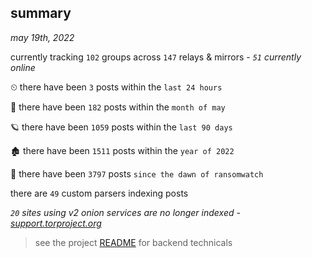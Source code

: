 
## summary
_may 19th, 2022_

currently tracking `102` groups across `147` relays & mirrors - _`51` currently online_

⏲ there have been `3` posts within the `last 24 hours`

🦈 there have been `182` posts within the `month of may`

🪐 there have been `1059` posts within the `last 90 days`

🏚 there have been `1511` posts within the `year of 2022`

🦕 there have been `3797` posts `since the dawn of ransomwatch`

there are `49` custom parsers indexing posts

_`20` sites using v2 onion services are no longer indexed - [support.torproject.org](https://support.torproject.org/onionservices/v2-deprecation/)_

> see the project [README](https://github.com/joshhighet/ransomwatch#ransomwatch--) for backend technicals
